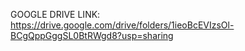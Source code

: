 GOOGLE DRIVE LINK:
https://drive.google.com/drive/folders/1ieoBcEVIzsOl-BCgQppGggSL0BtRWgd8?usp=sharing
